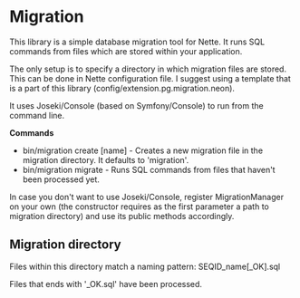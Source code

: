 # Migration

This library is a simple database migration tool for Nette. It runs SQL commands from files which are stored within your application. 

The only setup is to specify a directory in which migration files are stored. This can be done in Nette configuration file. I suggest using a template that is a part of this library (config/extension.pg.migration.neon).

It uses Joseki/Console (based on Symfony/Console) to run from the command line. 

**Commands**
- bin/migration create [name] - Creates a new migration file in the migration directory. It defaults to 'migration'.
- bin/migration migrate - Runs SQL commands from files that haven't been processed yet.


In case you don't want to use Joseki/Console, register MigrationManager on your own (the constructor requires as the first parameter a path to migration directory) and use its public methods accordingly.


## Migration directory

Files within this directory match a naming pattern: SEQID_name[\_OK].sql

Files that ends with '\_OK.sql' have been processed. 


